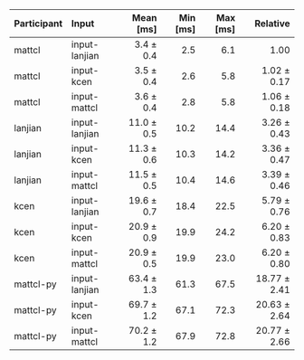 | Participant | Input | Mean [ms] | Min [ms] | Max [ms] | Relative |
|:---|:---|---:|---:|---:|---:|
| mattcl | input-lanjian | 3.4 ± 0.4 | 2.5 | 6.1 | 1.00 |
| mattcl | input-kcen | 3.5 ± 0.4 | 2.6 | 5.8 | 1.02 ± 0.17 |
| mattcl | input-mattcl | 3.6 ± 0.4 | 2.8 | 5.8 | 1.06 ± 0.18 |
| lanjian | input-lanjian | 11.0 ± 0.5 | 10.2 | 14.4 | 3.26 ± 0.43 |
| lanjian | input-kcen | 11.3 ± 0.6 | 10.3 | 14.2 | 3.36 ± 0.47 |
| lanjian | input-mattcl | 11.5 ± 0.5 | 10.4 | 14.6 | 3.39 ± 0.46 |
| kcen | input-lanjian | 19.6 ± 0.7 | 18.4 | 22.5 | 5.79 ± 0.76 |
| kcen | input-kcen | 20.9 ± 0.9 | 19.9 | 24.2 | 6.20 ± 0.83 |
| kcen | input-mattcl | 20.9 ± 0.5 | 19.9 | 23.0 | 6.20 ± 0.80 |
| mattcl-py | input-lanjian | 63.4 ± 1.3 | 61.3 | 67.5 | 18.77 ± 2.41 |
| mattcl-py | input-kcen | 69.7 ± 1.2 | 67.1 | 72.3 | 20.63 ± 2.64 |
| mattcl-py | input-mattcl | 70.2 ± 1.2 | 67.9 | 72.8 | 20.77 ± 2.66 |
